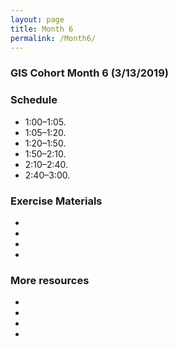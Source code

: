 ```yaml
---
layout: page
title: Month 6
permalink: /Month6/
---
```

### GIS Cohort Month 6 (3/13/2019)

### Schedule

* 1:00–1:05. 
* 1:05–1:20. 
* 1:20–1:50. 
* 1:50–2:10.
* 2:10–2:40. 
* 2:40–3:00. 

### Exercise Materials

* 
* 
* 
* 


### More resources

* 
*
*
*